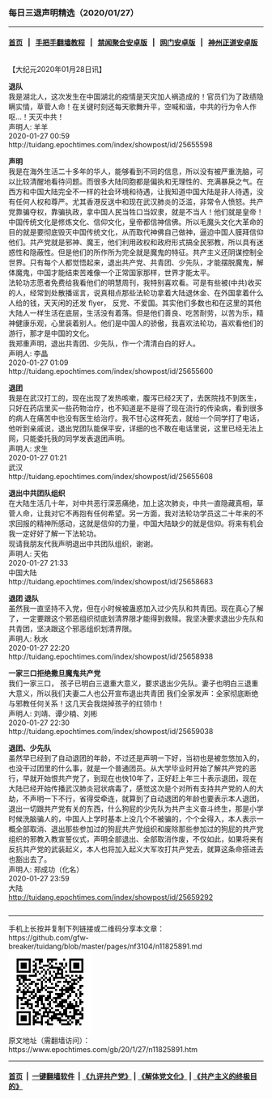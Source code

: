 ### 每日三退声明精选（2020/01/27）
------------------------

#### [首页](https://github.com/gfw-breaker/banned-news1/blob/master/README.md) &nbsp;&nbsp;|&nbsp;&nbsp; [手把手翻墙教程](https://github.com/gfw-breaker/guides/wiki) &nbsp;&nbsp;|&nbsp;&nbsp; [禁闻聚合安卓版](https://github.com/gfw-breaker/bn-android) &nbsp;&nbsp;|&nbsp;&nbsp; [网门安卓版](https://github.com/oGate2/oGate) &nbsp;&nbsp;|&nbsp;&nbsp; [神州正道安卓版](https://github.com/SzzdOgate/update) 



<div class="column" id="artbody" itemprop="articleBody">
 <!-- article content begin -->
 <p>
  【大纪元2020年01月28日讯】
 </p>
 <p>
  <strong>
   退队
  </strong>
  <br/>
  我是湖北人，这次发生在中国湖北的疫情是天灾加人祸造成的！官员们为了政绩隐瞒实情，草菅人命！在关键时刻还每天歌舞升平，空喊和谐，中共的行为令人作呕…！天灭中共！
  <br/>
  声明人: 羊羊
  <br/>
  2020-01-27 00:59
  <br/>
  http://tuidang.epochtimes.com/index/showpost/id/25655598
 </p>
 <p>
  <strong>
   声明
  </strong>
  <br/>
  我是在海外生活二十多年的华人，能够看到不同的信息，所以没有被严重洗脑，可以比较清醒地看待问题。而很多大陆同胞都是偏执和无理性的、充满暴戾之气。在西方和中国大陆完全不一样的社会环境和待遇，让我知道中国大陆是非人待遇，没有任何人权和尊严。尤其香港反送中和现在武汉肺炎的泛滥，非常令人愤怒。共产党靠骗夺权，靠骗执政，拿中国人民当牲口当奴隶，就是不当人！他们就是皇帝！
  <br/>
  中国传统文化是修炼文化、信仰文化，皇帝都信神信佛。所以毛魔头文化大革命的目的就是要彻底毁灭中国传统文化，从而取代神佛自己做神，逼迫中国人膜拜信仰他们。共产党就是邪神、魔王，他们利用政权和政府形式搞全民邪教，所以具有迷惑性和隐蔽性。但是他们的所作所为完全就是魔鬼的特征。共产主义还阴谋控制全世界。只有每个人都觉悟起来，退出共产党、共青团、少先队，才能摆脱魔鬼，解体魔鬼，中国才能结束苦难像一个正常国家那样，世界才能太平。
  <br/>
  法轮功志愿者免费给我看他们的明慧周刊，我特别喜欢看。可是有些被(中共)收买的人，经常到处散播谣言，说真相点那些法轮功拿着大陆退休金、在外国拿着什么人给的钱，天天闲的还发 flyer， 反党、不爱国。其实他们多数也和在这里的其他大陆人一样生活在底层，生活没有着落。但是他们善良、吃苦耐劳，以苦为乐，精神健康乐观，心里装着别人。他们是中国人的骄傲，我喜欢法轮功，喜欢看他们的游行，那才是中国的文化。
  <br/>
  我郑重声明，退出共青团、少先队，作一个清清白白的好人。
  <br/>
  声明人: 李晶
  <br/>
  2020-01-27 01:09
  <br/>
  http://tuidang.epochtimes.com/index/showpost/id/25655600
 </p>
 <p>
  <strong>
   退团
  </strong>
  <br/>
  我是在武汉打工的，现在出现了发热咳嗽，腹泻已经2天了，去医院找不到医生，只好在药店里买一些药物治疗，也不知道是不是得了现在流行的传染病，看到很多的病人在痛苦中也没有医生给治疗。我不甘心这样死去，就给一个同学打了电话，他听到亲戚说，退出党团队能保平安，详细的也不敢在电话里说，这里已经无法上网，只能委托我的同学发表退团声明。
  <br/>
  声明人: 求生
  <br/>
  2020-01-27 01:21
  <br/>
  武汉
  <br/>
  http://tuidang.epochtimes.com/index/showpost/id/25655608
 </p>
 <p>
  <strong>
   退出中共团队组织
  </strong>
  <br/>
  在大陆生活几十年，对中共恶行深恶痛绝，加上这次肺炎，中共一直隐藏真相，草菅人命，让我对它不再抱有任何希望。另一方面，我对法轮功学员这二十年来的不求回报的精神所感动，这就是信仰的力量，中国大陆缺少的就是信仰。将来有机会我一定好好了解一下法轮功。
  <br/>
  现请我朋友代我声明退出中共团队组织，谢谢。
  <br/>
  声明人: 天佑
  <br/>
  2020-01-27 21:33
  <br/>
  中国大陆
  <br/>
  http://tuidang.epochtimes.com/index/showpost/id/25658683
 </p>
 <p>
  <strong>
   退团 退队
  </strong>
  <br/>
  虽然我一直坚持不入党，但在小时候被蛊惑加入过少先队和共青团。现在真心了解了，一定要跟这个邪恶组织彻底划清界限才能得到救赎。我坚决要求退出少先队和共青团，坚决跟这个邪恶组织划清界限。
  <br/>
  声明人: 秋水
  <br/>
  2020-01-27 22:20
  <br/>
  http://tuidang.epochtimes.com/index/showpost/id/25658938
 </p>
 <p>
  <strong>
   一家三口拒绝撒旦魔鬼共产党
  </strong>
  <br/>
  我们一家三口， 孩子已明白三退重大意义，要求退出少先队。妻子也明白三退重大意义，所以我们夫妻二人也公开宣布退出共青团 我们全家发声：全家彻底断绝与邪教任何关系！这几天会我烧掉孩子的红领巾！
  <br/>
  声明人: 刘靖、谭少楠、刘彬
  <br/>
  2020-01-27 22:30
  <br/>
  http://tuidang.epochtimes.com/index/showpost/id/25659038
 </p>
 <p>
  <strong>
   退团、少先队
  </strong>
  <br/>
  虽然早已经到了自动退团的年龄，不过还是声明一下好，当初也是被忽悠加入的，也没干过团里的什么事，就是一个普通团员。从大学毕业时开始了解共产党的恶行，早就开始恨共产党了，到现在也快10年了，正好赶上年三十表示退团，现在大陆已经开始传播武汉肺炎冠状病毒了，感觉这次是个对所有支持共产党的人的大劫，不声明一下不行，省得受牵连，就算到了自动退团的年龄也要表示本人退团，退出一切跟共产党有关的东西，什么狗屁的少先队为共产主义奋斗终生，那是小学时候洗脑骗人的，中国人上学时基本上没几个不被骗的，个个全得入，本人表示一概全部取消、退出那些参加过的狗屁共产党组织和废除那些参加过的狗屁的共产党组织的邪教入教宣誓仪式，声明全部退出、全部取消作废，不仅如此，如果将来有反抗共产党的武装起义，本人也将加入起义大军攻打共产党去，就算这条命搭进去也豁出去了。
  <br/>
  声明人: 郑成功（化名）
  <br/>
  2020-01-27 23:59
  <br/>
  大陆
  <br/>
  <a href="http://tuidang.epochtimes.com/index/showpost/id/25659292">
   http://tuidang.epochtimes.com/index/showpost/id/25659292
  </a>
 </p>
 <p>
 </p>
</div>
<hr/>
手机上长按并复制下列链接或二维码分享本文章：<br/>
https://github.com/gfw-breaker/tuidang/blob/master/pages/nf3104/n11825891.md <br/>
<a href='https://github.com/gfw-breaker/tuidang/blob/master/pages/nf3104/n11825891.md'><img src='https://github.com/gfw-breaker/tuidang/blob/master/pages/nf3104/n11825891.md.png'/></a> <br/>
原文地址（需翻墙访问）：https://www.epochtimes.com/gb/20/1/27/n11825891.htm


------------------------
#### [首页](https://github.com/gfw-breaker/banned-news/blob/master/README.md) &nbsp;|&nbsp; [一键翻墙软件](https://github.com/gfw-breaker/nogfw/blob/master/README.md) &nbsp;| [《九评共产党》](https://github.com/gfw-breaker/9ping.md/blob/master/README.md#九评之一评共产党是什么) | [《解体党文化》](https://github.com/gfw-breaker/jtdwh.md/blob/master/README.md) | [《共产主义的终极目的》](https://github.com/gfw-breaker/gczydzjmd.md/blob/master/README.md)


<img src='http://gfw-breaker.win/tuidang/pages/nf3104/n11825891.md' width='0px' height='0px'/>